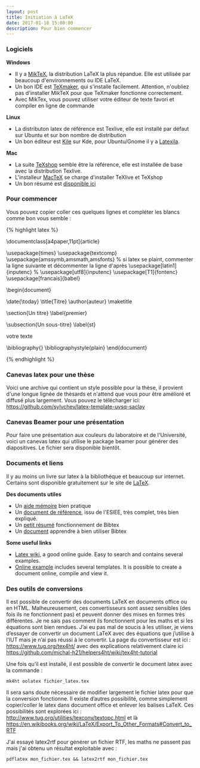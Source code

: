```yaml
---
layout: post
title: Initiation à LaTeX
date: 2017-01-18 15:00:00
description: Pour bien commencer
---
```


### Logiciels 
__Windows__
- Il y a [MikTeX](http://miktex.org/), la distribution LaTeX la plus répandue. Elle est utilisée par beaucoup d'environnements ou IDE LaTeX.
- Un bon IDE est [TeXmaker](http://www.xm1math.net/texmaker/), qui s'installe facilement. Attention, n'oubliez pas d'installer MikTeX pour que TeXmaker fonctionne correctement.
- Avec MikTex, vous pouvez utiliser votre éditeur de texte favori et compiler en ligne de commande

__Linux__
- La distributon latex de référence est Texlive, elle est installé par défaut sur Ubuntu et sur bon nombre de distribution
- Un bon éditeur est [Kile](https://kde.org/applications/office/org.kde.kile) sur Kde, pour Ubuntu/Gnome il y a [Latexila](http://projects.gnome.org/latexila/).

__Mac__
- La suite [TeXshop](http://pages.uoregon.edu/koch/texshop/) semble être la référence, elle est installée de base avec la distribution Texlive.
- L'installeur [MacTeX](http://mirror.ctan.org/systems/mac/mactex/MacTeX.pkg) se charge d'installer TeXlive et TeXshop
- Un bon résumé est [disponible ici](http://macdevcenter.com/pub/a/mac/2004/02/03/latex.html)

### Pour commencer 
 Vous pouvez copier coller ces quelques lignes et compléter les blancs comme bon vous semble :

{% highlight latex %}

\documentclass[a4paper,11pt]{article}

\usepackage{times}
\usepackage{textcomp}
\usepackage{amssymb,amsmath,amsfonts}
% si latex se plaint, commenter la ligne suivante et décommenter la ligne d'après
\usepackage[latin1]{inputenc}
% \usepackage[utf8]{inputenc}
\usepackage[T1]{fontenc}
\usepackage[francais]{babel}

\begin{document}

\date{\today}
\title{Titre}
\author{auteur}
\maketitle

\section{Un titre}
\label{premier}

\subsection{Un sous-titre}
\label{st}

votre texte

\bibliography{<mettre le nom de votre fichier bib>}
\bibliographystyle{plain}
\end{document}

{% endhighlight %}

### Canevas latex pour une thèse

Voici une archive qui contient un style possible pour la thèse, il provient d'une longue lignée de thèsards et n'attend que vous pour être amélioré et diffusé plus largement. Vous pouvez le télécharger ici: <https://github.com/sylvchev/latex-template-uvsq-saclay>

### Canevas Beamer pour une présentation 

Pour faire une présentation aux couleurs du laboratoire et de l'Université, voici un canevas latex qui utilise le package beamer pour générer des diapositives. Le fichier sera disponible bientôt.

### Documents et liens 

Il y au moins un livre sur latex à la bibliothèque et beaucoup sur internet. Certains sont disponible gratuitement sur le site de [LaTeX](http://www.latex-project.org/).


__Des documents utiles__
- Un [aide mémoire](https://tex.loria.fr/general/aide-memoire-latex-seguin1998.pdf) bien pratique
- Un [document de référence](https://www.ntg.nl/doc/bayart/lxmanuel.pdf), issu de l'ESIEE, très complet, très bien expliqué.
- Un [petit résumé](http://www-hep.colorado.edu/~jcumalat/4610_fall_10/bibtex_guide.pdf) fonctionnement de Bibtex
- Un [document](http://tug.ctan.org/info/bibtex/tamethebeast/ttb_en.pdf) apprendre à bien utiliser Bibtex

__Some useful links__
- [Latex wiki](http://en.wikibooks.org/wiki/LaTeX), a good online guide. Easy to search and contains several examples.
- [Online example](https://www.writelatex.com/examples) includes several templates. It is possible to create  a document online, compile and view it.

### Des outils de conversions

Il est possible de convertir des documents LaTeX en documents office ou en HTML.
Malheureusement, ces convertisseurs sont assez sensibles (des fois ils ne fonctionnent pas) et peuvent donner des mises en formes très différentes. Je ne sais pas comment ils fonctionnent pour les maths et si les équations sont bien rendues. J’ai eu pas mal de soucis à les utiliser, je viens d’essayer de convertir un document LaTeX avec des équations que j’utilise à l’IUT mais je n’ai pas réussi à le convertir. La page du convertisseur est ici :
<https://www.tug.org/tex4ht/> avec des explications relativement claire ici <https://github.com/michal-h21/helpers4ht/wiki/tex4ht-tutorial>

Une fois qu’il est installé, il est possible de convertir le document latex avec la commande :

    mk4ht oolatex fichier_latex.tex

Il sera sans doute nécessaire de modifier largement le fichier latex pour que la conversion fonctionne. 
Il existe d’autres possibilité, comme simplement copier/coller le latex dans document office et enlever les balises LaTeX. Ces possibilités sont explorées ici : <http://www.tug.org/utilities/texconv/textopc.html> et là <https://en.wikibooks.org/wiki/LaTeX/Export_To_Other_Formats#Convert_to_RTF>

J'ai essayé latex2rtf pour générer un fichier RTF, les maths ne passent pas mais j'ai obtenu un résultat exploitable avec :

    pdflatex mon_fichier.tex && latex2rtf mon_fichier.tex
